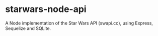 # starwars-node-api
A Node implementation of the Star Wars API (swapi.co), using Express, Sequelize and SQLite.
